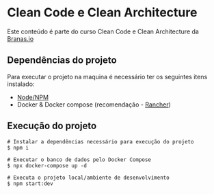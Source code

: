 # Clean Code e Clean Architecture
Este conteúdo é parte do curso Clean Code e Clean Architecture da [Branas.io](https://www.branas.io/)

## Dependências do projeto
Para executar o projeto na maquina é necessário ter os seguintes itens instalado:
- [Node/NPM](https://nodejs.org/en/download)
- Docker & Docker compose (recomendação - [Rancher](https://rancherdesktop.io/))

## Execução do projeto
```
# Instalar a dependências necessário para execução do projeto
$ npm i

# Executar o banco de dados pelo Docker Compose
$ npx docker-compose up -d

# Executa o projeto local/ambiente de desenvolvimento
$ npm start:dev
```
